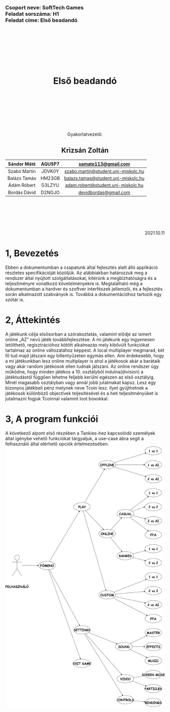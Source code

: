<h3>Csoport neve: SoftTech Games </br>
Feladat sorszáma: H1 </br>
Feladat címe: Első beadandó </h3>

<p>&nbsp;</p>
<p>&nbsp;</p>
<p>&nbsp;</p>
<p>&nbsp;</p>

<h1 align="center">Első beadandó</font></h1>

<p>&nbsp;</p>
<p>&nbsp;</p>
<p>&nbsp;</p>
<p>&nbsp;</p>

<p align="center">Gyakorlatvezető:</p>
<h2 align="center">Krizsán Zoltán</font></h2>

| Sándor Máté    | AQUSP7          | samate113@gmail.com     |
|:--------------:|:---------------:|:------------------------------------:|
| Szabó Martin   | JDVK0Y          | szabo.martin@student.uni-miskolc.hu    |
| Balázs Tamás   | HM23GB          | balazs.tamas@student.uni-miskolc.hu    |
| Ádám Róbert    | G3LZYU          | adam.robert@student.uni-miskolc.hu     |
| Bordás Dávid   | D2NGJO          | devidbordas@gmail.com   |


<p>&nbsp;</p>
<p>&nbsp;</p>
<p>&nbsp;</p>



<p align="right">2021.10.11</p>

1, Bevezetés
=========
Ebben a dokumentumban a csapatunk által fejlesztés alatt álló applikáció részletes specifikációját közöljük. Az alábbiakban határozzuk meg a rendszer által nyújtott szolgáltatásokat, kitérünk a megbízhatóságra és a teljesítményre vonatkozó követelményekre is. Megtalálható még a dokumentumban a hardver és szoftver interfészek jellemzői, és a fejlesztés során alkalmazott szabványok is. Továbbá a dokumentációhoz tartozik egy szótár is.

2, Áttekintés
====================
A játékunk célja elsősorban a szórakoztatás, valamint elődje az ismert online „AZ” nevű játék továbbfejlesztése. A mi játékunk egy ingyenesen letölthető, regisztrációhoz kötött alkalmazás mely kibővült funkciókat tartalmaz az online változatához képpest. A local multiplayer megmarad, két fő tud majd játszani egy billentyűzeten egymás ellen. Ami érdekesebb, hogy a mi játékunkban lesz online multiplayer is ahol a játékosok akár a barátaik vagy akár random játékosok ellen tudnak játszani. Az online rendszer úgy működne, hogy minden játékos a 10. osztályból indulna(division) a játéktudástól függően lehetne feljebb kerülni egészen az első osztályig. Minél magasabb osztályban vagy annál jobb jutalmakat kapsz. Lesz egy bizonyos játékbeli pénz melynek neve Tcoin lesz. Ilyet gyűjthetnek a játékosok különböző objectivek teljesítésével és a heti teljesítményüket is jutalmazni fogjuk Tcoinnal valamint loot boxokkal.

3, A program funkciói
=====================
A következő alpont első részében a Tankies-hez kapcsolódó személyek által igénybe vehető funkciókat tárgyaljuk, a use-case ábra segít a felhasználó által elérhető opciók értelmezésében.
<img src="Images/usecase_diagram.png" width="1000">
